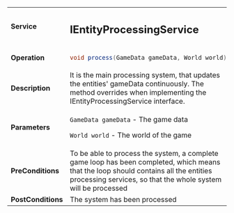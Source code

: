 <table>
<tbody>
<tr>
<td><strong>Service</strong></td>
<td><h2>IEntityProcessingService</h2></td>
</tr>
<tr>
<td><Strong>Operation</strong></td>
    <td>

```java
void process(GameData gameData, World world);
```
</td>
</tr>
<tr>
<td><Strong>Description</strong></td>
<td>It is the main processing system, that updates the entities' gameData continuously.
The method overrides when implementing the IEntityProcessingService interface.  </td>
</tr>
<tr>
<td><Strong>Parameters</strong></td>
<td>

`GameData gameData` - The game data

`World world` - The world of the game

</td>
</tr>
<tr>
<td><Strong>PreConditions</strong></td>
<td>
To be able to process the system, a complete game loop has been completed, which means that the loop should contains all the entities processing services, so that the whole system will be processed


</td>
</tr>
<tr>
<td><Strong>PostConditions</strong></td>
<td>
The system has been processed


</td>
</tr>
</tbody>
</table>







